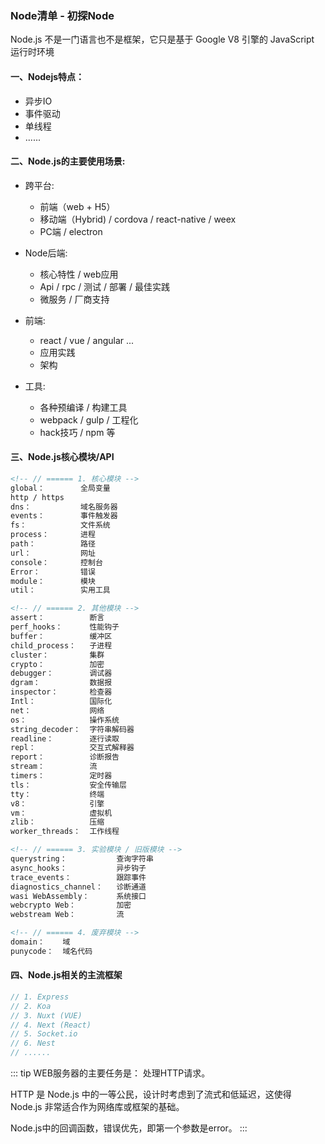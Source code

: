 ### Node清单 - 初探Node
Node.js 不是一门语言也不是框架，它只是基于 Google V8 引擎的 JavaScript 运行时环境

#### 一、Nodejs特点：
+ 异步IO
+ 事件驱动
+ 单线程
+ ......

#### 二、Node.js的主要使用场景:
+ 跨平台:
  + 前端（web + H5）
  + 移动端（Hybrid) / cordova / react-native / weex
  + PC端 / electron

+ Node后端:
  + 核心特性 / web应用
  + Api / rpc / 测试 / 部署 / 最佳实践
  + 微服务 / 厂商支持

+ 前端:
  + react / vue / angular ...
  + 应用实践
  + 架构

+ 工具:
  + 各种预编译 / 构建工具
  + webpack / gulp / 工程化
  + hack技巧 / npm 等

#### 三、Node.js核心模块/API
```html
<!-- // ====== 1. 核心模块 -->
global：        全局变量
http / https
dns：           域名服务器
events：        事件触发器
fs：            文件系统
process：       进程
path：          路径
url：           网址
console：       控制台
Error：         错误
module：        模块
util：          实用工具

<!-- // ====== 2. 其他模块 -->
assert：          断言
perf_hooks：      性能钩子
buffer：          缓冲区
child_process：   子进程
cluster：         集群
crypto：          加密
debugger：        调试器
dgram：           数据报
inspector：       检查器
Intl：            国际化
net：             网络
os：              操作系统
string_decoder：  字符串解码器
readline：        逐行读取
repl：            交互式解释器
report：          诊断报告
stream：          流
timers：          定时器
tls：             安全传输层
tty：             终端
v8：              引擎
vm：              虚拟机
zlib：            压缩
worker_threads：  工作线程

<!-- // ====== 3. 实验模块 / 旧版模块 -->
querystring：           查询字符串
async_hooks：           异步钩子
trace_events：          跟踪事件
diagnostics_channel：   诊断通道
wasi WebAssembly：      系统接口
webcrypto Web：         加密
webstream Web：         流

<!-- // ====== 4. 废弃模块 -->
domain：    域
punycode：  域名代码
```

#### 四、Node.js相关的主流框架
```js
// 1. Express
// 2. Koa
// 3. Nuxt (VUE)
// 4. Next (React)
// 5. Socket.io
// 6. Nest
// ......
```


::: tip
WEB服务器的主要任务是： 处理HTTP请求。

HTTP 是 Node.js 中的一等公民，设计时考虑到了流式和低延迟，这使得 Node.js 非常适合作为网络库或框架的基础。

Node.js中的回调函数，错误优先，即第一个参数是error。
:::

